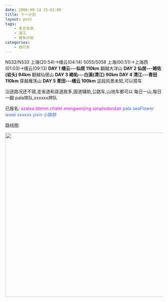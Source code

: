 ```yaml
---
date: 2006-09-14 15:01:09
title: 十一计划
layout: post
tags:
    - 复旦车协
    - 浙江
    - 骑车计划
categories:
    - 自行车
---
```

N532/N533 上海(20:54)→缙云(04:14)
5055/5058 上海(00:51)→上海西(01:03)→缙云(09:13)
<strong>DAY 1 缙云---仙居 110km</strong>
翻越大洋山
<strong>DAY 2 仙居---褐佑(岩头) 94km</strong>
翻越仙居山
<strong>DAY 3 褐佑---白溪(清江) 90km</strong>
<strong>DAY 4 清江---青田 110km</strong>
穿越雁荡山
<strong>DAY 5 青田---缙云 100km</strong>
这段风景未知,可以搭车

沿途路况还不错,走省道和县道居多,国道辅助,公路车,山地车都可以
每日一山,每日一翻
pala带队,xxxxxx押队

已报名:
<span style="color: #ff00ff;">azalea bbmm chalet mengwenjing simpledandan</span>
<span style="color: #3366ff;">pala seaFlower wwei xxxxxx yixin 小胖胖</span>

路线图:

<a href="https://lh4.googleusercontent.com/-9KVcegJtLfo/SwAC7rwxoFI/AAAAAAAA6-0/s590HhjWdA0/s800/%2525E5%2525AE%25259E%2525E9%252599%252585%2525E8%2525B7%2525AF%2525E7%2525BA%2525BF.jpg"><img class="alignnone" title="zhenan map" src="https://lh4.googleusercontent.com/-9KVcegJtLfo/SwAC7rwxoFI/AAAAAAAA6-0/s590HhjWdA0/s640/%2525E5%2525AE%25259E%2525E9%252599%252585%2525E8%2525B7%2525AF%2525E7%2525BA%2525BF.jpg" alt="" width="640" height="525" /></a>

&nbsp;
